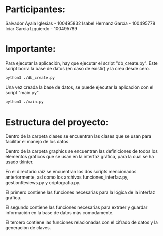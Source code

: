 # Participantes:
Salvador Ayala Iglesias - 100495832
Isabel Hernanz García - 100495778
Iciar Garcia Izquierdo - 100495789

# Importante:
Para ejecutar la aplicación, hay que ejecutar el script "db_create.py". 
Este script borra la base de datos (en caso de existir) y la crea desde cero.
```bash
python3 ./db_create.py
```
Una vez creada la base de datos, se puede ejecutar la aplicación con el script "main.py".
```bash
python3 ./main.py
```

# Estructura del proyecto:
Dentro de la carpeta clases se encuentran las clases que se usan para facilitar el manejo de los datos.

Dentro de la carpeta graphics se encuentran las definiciones de todos los elementos gráficos que se usan en 
la interfaz gráfica, para la cual se ha usado tkinter.

En el directorio raiz se encuentran los dos scripts mencionados anteriormente, así como los archivos
funciones_interfaz.py, gestionReviews.py y criptografia.py.

El primero contiene las funciones necesarias para la lógica de la interfaz gráfica.

El segundo contiene las funciones necesarias para extraer y guardar información en la base de datos más comodamente.

El tercero contiene las funciones relacionadas con el cifrado de datos y la generación de claves.
